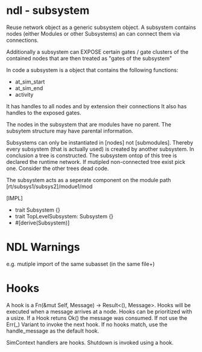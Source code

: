 # ndl - subsystem

Reuse network object as a generic subsystem object.
A subsystem contains nodes (either Modules or other Subsystems)
an can connect them via connections.

Additionally a subsystem can EXPOSE certain gates / gate clusters
of the contained nodes that are then treated as "gates of the subsystem"

In code a subsystem is a object that contains the following functions:

-   at_sim_start
-   at_sim_end
-   activity

It has handles to all nodes and by extension their connections
It also has handles to the exposed gates.

The nodes in the subsystem that are modules have no parent.
The subsytem structure may have parental information.

Subsystems can only be instantiated in [nodes] not [submodules].
Thereby every subsystem (that is actually used) is created by another subsystem.
In conclusion a tree is constructed. The subsystem ontop of this tree is declared
the runtime network. If mutipled non-connected tree exist pick one. Consider the other trees dead code.

The subsystem acts as a seperate component on the module path
[rt/subsys1/subsys2]/modue1/mod

[IMPL]

-   trait Subsystem {}
-   trait TopLevelSubsystem: Subsystem {}
-   #[derive(Subsystem)]

# NDL Warnings

e.g. mutiple import of the same subasset (in the same file+)

# Hooks

A hook is a Fn(&mut Self, Message) -> Result<(), Message>.
Hooks will be executed when a message arrives at a node.
Hooks can be prioritized with a usize.
If a Hook retuns Ok() the message was consumed.
If not use the Err(\_) Variant to invoke the next hook.
If no hooks match, use the handle_message as the default hook.

SimContext handlers are hooks.
Shutdown is invoked using a hook.
